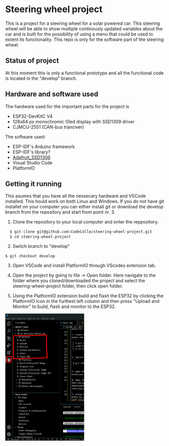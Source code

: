 # Steering wheel project
This is a project for a steering wheel for a solar powered car. This steering wheel will be able to show multiple continously updated variables about the car and is built for the possibility of using a menu that could be used to extent its functionality. This repo is only for the software part of the steering wheel.

## Status of project
At this moment this is only a functional prototype and all the functional code is located in the "develop" branch.

## Hardware and software used
The hardware used for the important parts for the project is 
 - ESP32-DevKitC V4
 - 128x64 px monochromic Oled display with SSD1309 driver
 - CJMCU-2551 (CAN-bus tranciver)

The software used:
 - ESP-IDF's Arduino framework
 - ESP-IDF's library?
 - [Adafruit_SSD1306](https://github.com/adafruit/Adafruit_SSD1306)
 - Visual Studio Code
 - PlatformIO

 ## Getting it running
 This asumes that you have all the nessecary hardware and VSCode installed. This hould work on both Linux and Windows. If you do not have git installet on your computer you can either install git or download the develop branch from the repository and start from point nr. 3.

 1. Clone the repository to your local computer and enter the reppository.
  ```
    $ git clone git@github.com:CodeCalle/steering-wheel-project.git
    $ cd steering-wheel-project
  ```
 
 2. Switch branch to "develop"
  ```
  $ git checkout develop
  ```

 3. Open VSCode and install PlatformIO through VScodes extension tab.

 4. Open the project by going to file -> Open folder. Here navigate to the folder where you cloned/downloaded the project and select the steering-wheel-project folder, then click open folder.

 5. Using the PlatformIO extension build and flash the ESP32 by clicking the PlatformIO Icon in the furthest left column and then press "Upload and Monitor" to build, flash and monitor to the ESP32.

<img src="./images/PlatformIconShower.png" alt="PlatformIO Icon and build location" width="250"/>